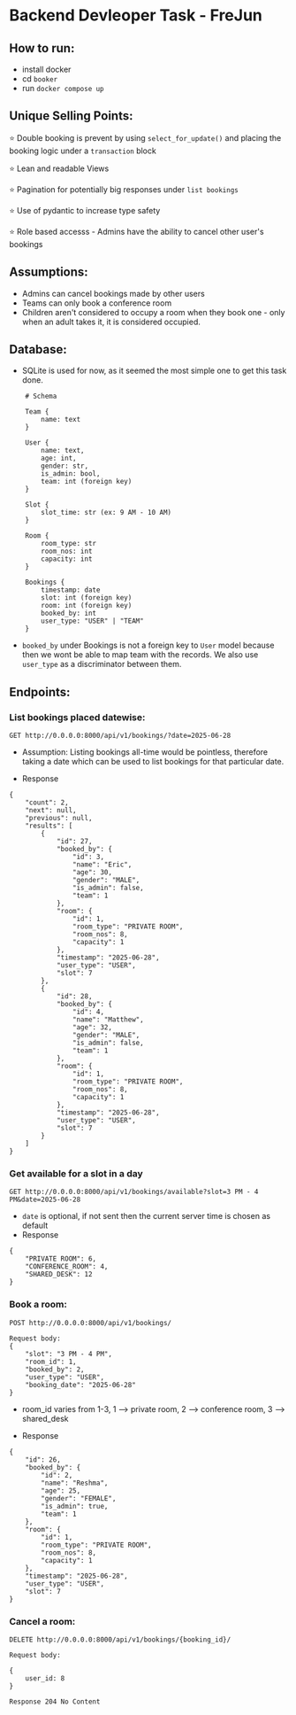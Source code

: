 

# Backend Devleoper Task - FreJun

## How to run: 

- install docker
- cd `booker`
- run `docker compose up`

## Unique Selling Points:

⭐ Double booking is prevent by using `select_for_update()` and placing the booking logic under a `transaction` block

⭐ Lean and readable Views 

⭐ Pagination for potentially big responses under `list bookings`

⭐ Use of pydantic to increase type safety

⭐ Role based accesss - Admins have the ability to cancel other user's bookings


## Assumptions:

- Admins can cancel bookings made by other users
- Teams can only book a conference room
- Children aren't considered to occupy a room when they book one - only when an adult takes it, it is considered occupied.

## Database:

- SQLite is used for now, as it seemed the most simple one to get this task done.

```
    # Schema

    Team {
        name: text
    }

    User {
        name: text,
        age: int, 
        gender: str,
        is_admin: bool,
        team: int (foreign key)
    }

    Slot {
        slot_time: str (ex: 9 AM - 10 AM)
    }

    Room {
        room_type: str 
        room_nos: int
        capacity: int
    }

    Bookings {
        timestamp: date
        slot: int (foreign key)
        room: int (foreign key)
        booked_by: int 
        user_type: "USER" | "TEAM"
    }
```

- `booked_by` under Bookings is not a foreign key to `User` model because then we wont be able to map team with the records. We also use `user_type` as a discriminator between them. 

## Endpoints:

### List bookings placed datewise:

`GET http://0.0.0.0:8000/api/v1/bookings/?date=2025-06-28`

- Assumption: Listing bookings all-time would be pointless, therefore taking a date which can be used to list bookings for that particular date.

- Response

```
{
    "count": 2,
    "next": null,
    "previous": null,
    "results": [
        {
            "id": 27,
            "booked_by": {
                "id": 3,
                "name": "Eric",
                "age": 30,
                "gender": "MALE",
                "is_admin": false,
                "team": 1
            },
            "room": {
                "id": 1,
                "room_type": "PRIVATE ROOM",
                "room_nos": 8,
                "capacity": 1
            },
            "timestamp": "2025-06-28",
            "user_type": "USER",
            "slot": 7
        },
        {
            "id": 28,
            "booked_by": {
                "id": 4,
                "name": "Matthew",
                "age": 32,
                "gender": "MALE",
                "is_admin": false,
                "team": 1
            },
            "room": {
                "id": 1,
                "room_type": "PRIVATE ROOM",
                "room_nos": 8,
                "capacity": 1
            },
            "timestamp": "2025-06-28",
            "user_type": "USER",
            "slot": 7
        }
    ]
}
```

### Get available for a slot in a day

`GET http://0.0.0.0:8000/api/v1/bookings/available?slot=3 PM - 4 PM&date=2025-06-28`

- `date` is optional, if not sent then the current server time is chosen as default
- Response

```
{
    "PRIVATE ROOM": 6,
    "CONFERENCE_ROOM": 4,
    "SHARED_DESK": 12
}
```

### Book a room:

`POST http://0.0.0.0:8000/api/v1/bookings/`

```
Request body:
{
    "slot": "3 PM - 4 PM",
    "room_id": 1,
    "booked_by": 2,
    "user_type": "USER",
    "booking_date": "2025-06-28"
}
```

- room_id varies from 1-3, 1 --> private room, 2 --> conference room, 3 --> shared_desk

- Response
```
{
    "id": 26,
    "booked_by": {
        "id": 2,
        "name": "Reshma",
        "age": 25,
        "gender": "FEMALE",
        "is_admin": true,
        "team": 1
    },
    "room": {
        "id": 1,
        "room_type": "PRIVATE ROOM",
        "room_nos": 8,
        "capacity": 1
    },
    "timestamp": "2025-06-28",
    "user_type": "USER",
    "slot": 7
}
```

### Cancel a room:

`DELETE http://0.0.0.0:8000/api/v1/bookings/{booking_id}/`

```
Request body:

{
    user_id: 8
}
```

```
Response 204 No Content
```


